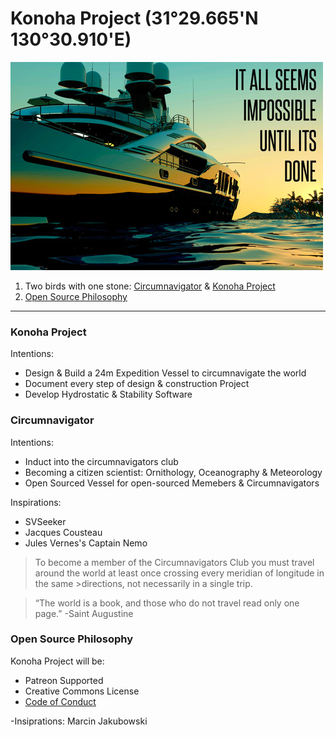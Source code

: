 # Konoha Project (31°29.665'N 130°30.910'E)
![Impossible](./impossible.jpg)
  
  1. Two birds with one stone: [Circumnavigator](#circumnavigator) & [Konoha Project](#konoha-project)
  1. [Open Source Philosophy](#open-source-philosophy)
 ---
### Konoha Project
Intentions:
  - Design & Build a 24m Expedition Vessel to circumnavigate the world
  - Document every step of design & construction Project
  - Develop Hydrostatic & Stability Software
  
### Circumnavigator
Intentions:
- Induct into the circumnavigators club
- Becoming a citizen scientist: Ornithology, Oceanography & Meteorology
- Open Sourced Vessel for open-sourced Memebers & Circumnavigators

Inspirations:
-  SVSeeker
-  Jacques Cousteau
-  Jules Vernes's Captain Nemo
 
  >To become a member of the Circumnavigators Club you must travel around the world at least once crossing every meridian of longitude in the same >directions, not necessarily in a single trip.
 
  >“The world is a book, and those who do not travel read only one page.”
  >-Saint Augustine

### Open Source Philosophy
Konoha Project will be:
  - Patreon Supported
  - Creative Commons License
  - [Code of Conduct](./CODE_OF_CONDUCT.md)
  
-Insiprations: Marcin Jakubowski


